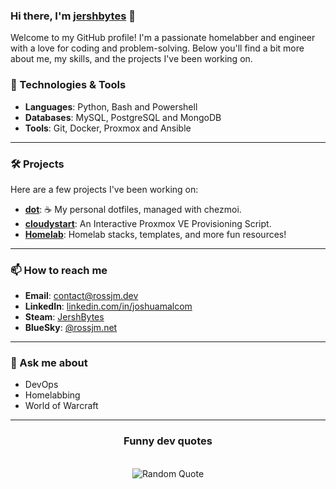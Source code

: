 ### Hi there, I'm [jershbytes](https://rossjm.dev) 👋

<!--
**JershBytes/JershBytes** is a ✨ special ✨ repository because its `README.md` (this file) appears on your GitHub profile.
-->

Welcome to my GitHub profile! I'm a passionate homelabber and engineer with a love for coding and problem-solving. Below you'll find a bit more about me, my skills, and the projects I've been working on.


### 🔧 Technologies & Tools
- **Languages**: Python, Bash and Powershell
- **Databases**: MySQL, PostgreSQL and MongoDB
- **Tools**: Git, Docker, Proxmox and Ansible

---

### 🛠️ Projects
Here are a few projects I've been working on:

- **[dot](https://github.com/JershBytes/dot)**: ☕️ My personal dotfiles, managed with chezmoi.
- **[cloudystart](https://github.com/JershBytes/cloudystart)**: An Interactive Proxmox VE Provisioning Script.
- **[Homelab](https://github.com/JershBytes/homelab)**: Homelab stacks, templates, and more fun resources!

---

### 📫 How to reach me
- **Email**: [contact@rossjm.dev](mailto:contact@rossjm.dev)
- **LinkedIn**: [linkedin.com/in/joshuamalcom](https://linkedin.com/in/joshuamalcom)
- **Steam**: [JershBytes](https://steamcommunity.com/id/jershbytes)
- **BlueSky**: [@rossjm.net](https://bsky.app/profile/rossjm.net)

---

### 💬 Ask me about
- DevOps
- Homelabbing
- World of Warcraft

---

<h3 align="center"> <b>Funny dev quotes</b> </h3>
<br>
<div align="center">
  <img src="https://github-readme-quotes-bay.vercel.app/quote?theme=dracula&animation=default&layout=default&font=default&fontColor=white&bgColor=black&quoteType=random" alt="Random Quote">
</div>
